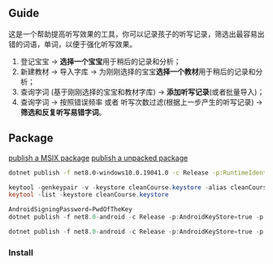 ﻿## Guide

这是一个帮助提高听写效果的工具，你可以记录孩子的听写记录，筛选出最容易出错的词语，单词，以便于强化听写效果。

1. 登记宝宝 -> **选择一个宝宝**用于稍后的记录和分析；
2. 新建教材 -> 导入字库 -> 为刚刚选择的宝宝**选择一个教材**用于稍后的记录和分析；
3. 查询字词 (基于刚刚选择的宝宝和教材字库) -> **添加听写记录**(或者批量导入)；
4. 查询字词 -> 按照错误频率 或者 听写次数过滤(根据上一步产生的听写记录) -> **筛选和反复听写易错字词**。

## Package

[publish a MSIX package](https://learn.microsoft.com/en-us/dotnet/maui/windows/deployment/publish-cli?view=net-maui-8.0)
[publish a unpacked package](https://learn.microsoft.com/en-us/dotnet/maui/windows/deployment/publish-unpackaged-cli?view=net-maui-8.0)

```bash
dotnet publish -f net8.0-windows10.0.19041.0 -c Release -p:RuntimeIdentifierOverride=win10-x64

```

```powershell
keytool -genkeypair -v -keystore cleanCourse.keystore -alias cleanCourseKey -keyalg RSA -keysize 2048 -validity 10000
keytool -list -keystore cleanCourse.keystore

AndroidSigningPassword=PwdOfTheKey
dotnet publish -f net8.0-android -c Release -p:AndroidKeyStore=true -p:AndroidSigningKeyStore=cleanCourse.keystore -p:AndroidSigningKeyAlias=cleanCourseKey -p:AndroidSigningKeyPass=env:AndroidSigningPassword -p:AndroidSigningStorePass=env:AndroidSigningPassword

dotnet publish -f net8.0-android -c Release -p:AndroidKeyStore=true -p:AndroidSigningKeyStore=cleanCourse.keystore -p:AndroidSigningKeyAlias=cleanCourseKey -p:AndroidSigningKeyPass=$AndroidSigningPassword -p:AndroidSigningStorePass=$AndroidSigningPassword

```

### Install

